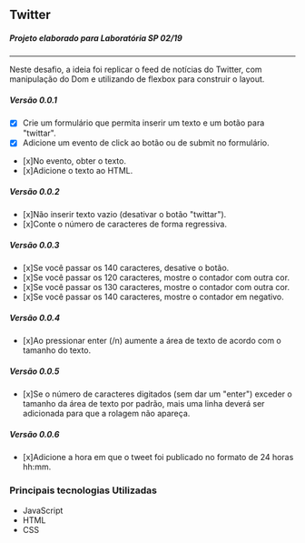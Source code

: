 ## Twitter

##### Projeto elaborado para Laboratória SP 02/19

---

Neste desafio, a ideia foi replicar o feed de notícias do Twitter, com manipulação do Dom e utilizando de flexbox para construir o layout.

##### Versão 0.0.1

- [x] Crie um formulário que permita inserir um texto e um botão para "twittar".<br>
- [x] Adicione um evento de click ao botão ou de submit no formulário.<br>
- [x]No evento, obter o texto.<br>
- [x]Adicione o texto ao HTML.

##### Versão 0.0.2

- [x]Não inserir texto vazio (desativar o botão "twittar").<br>
- [x]Conte o número de caracteres de forma regressiva.<br>

##### Versão 0.0.3

- [x]Se você passar os 140 caracteres, desative o botão.<br>
- [x]Se você passar os 120 caracteres, mostre o contador com outra cor.<br>
- [x]Se você passar os 130 caracteres, mostre o contador com outra cor.<br>
- [x]Se você passar os 140 caracteres, mostre o contador em negativo.

##### Versão 0.0.4

- [x]Ao pressionar enter (/n) aumente a área de texto de acordo com o tamanho do texto.<br>

##### Versão 0.0.5

- [x]Se o número de caracteres digitados (sem dar um "enter") exceder o tamanho da área de texto por padrão, mais uma linha deverá ser adicionada para que a rolagem não apareça.<br>

##### Versão 0.0.6

- [x]Adicione a hora em que o tweet foi publicado no formato de 24 horas hh:mm.

### Principais tecnologias Utilizadas

- JavaScript
- HTML
- CSS
